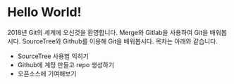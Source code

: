 ﻿# Hello World!
2018년 Git의 세계에 오신것을 환영합니다.
	Merge와 Gitlab을 사용하여 Git을 배워봅시다. 
SourceTree와 Github를 이용해 Git을 배워봅시다.
목차는 아래와 같습니다.
- SourceTree 사용법 익히기
- Github에 계정 만들고 repo 생성하기
- 오픈소스에 기여해보기 

